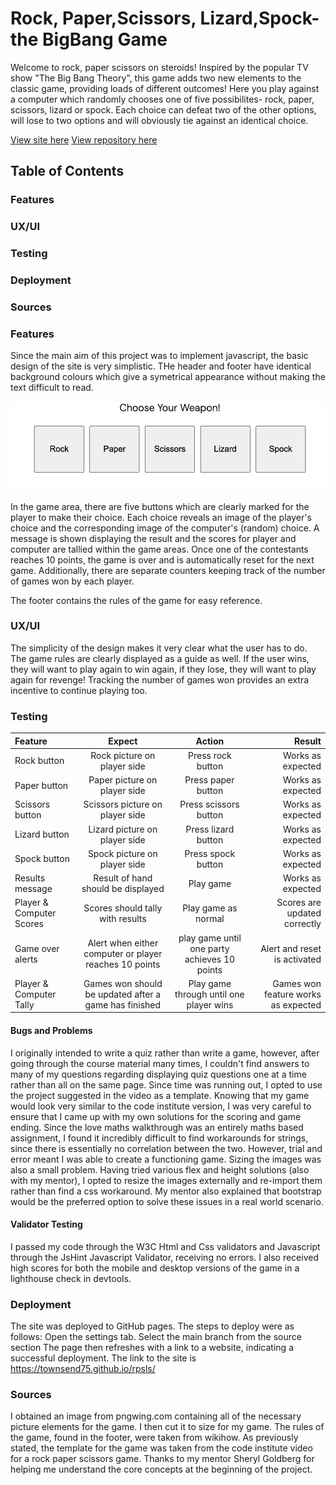  # Rock, Paper,Scissors, Lizard,Spock- the BigBang Game

 Welcome to rock, paper scissors on steroids! Inspired by the popular TV show "The Big Bang Theory", this game adds two new elements to the classic game, providing loads of different outcomes! Here you play against a computer which randomly chooses one of five possibilites- rock, paper, scissors, lizard or spock. Each choice can defeat two of the other options, will lose to two options and will obviously tie against an identical choice. 

 [View site here](https://townsend75.github.io/rpsls/) 
 [View repository here](https://github.com/townsend75/rpsls)


 ## Table of Contents

 ### Features
 ### UX/UI
 ### Testing
 ### Deployment
 ### Sources



 ### Features

 Since the main aim of this project was to implement javascript, the basic design of the site is very simplistic. THe header and footer have identical background colours which give a symetrical appearance without making the text difficult to read. 

 ![Screenshot of game buttons](assets/images/buttons%20screenshot.png)

 In the game area, there are five buttons which are clearly marked for the player to make their choice. Each choice reveals an image of the player's choice and the corresponding image of the computer's (random) choice. A message is shown displaying the result and the scores for player and computer are tallied within the game areas. Once one of the contestants reaches 10 points, the game is over and is automatically reset for the next game. Additionally, there are separate counters keeping track of the number of games won by each player. 

 The footer contains the rules of the game for easy reference. 

### UX/UI

The simplicity of the design makes it very clear what the user has to do. The game rules are clearly displayed as a guide as well. If the user wins, they will want to play again to win again, if they lose, they will want to play again for revenge! Tracking the number of games won provides an extra incentive to continue playing too. 


 ### Testing

 | Feature      | Expect    | Action       | Result  |
 | :---         |   :---:   |    :---:     |     --: |
 | Rock button  | Rock picture on player side |Press rock button | Works as expected |
 | Paper button  | Paper picture on player side |Press paper button | Works as expected |
 | Scissors button  | Scissors picture on player side |Press scissors button | Works as expected |
 | Lizard button  |  Lizard picture on player side |Press lizard button | Works as expected |
 | Spock button  |Spock picture on player side |Press spock button | Works as expected |
 | Results message | Result of hand should be displayed | Play game | Works as expected |
 Player & Computer Scores | Scores should tally with results | Play game as normal | Scores are updated correctly |
 |Game over alerts | Alert when either computer or player reaches 10 points | play game until one party achieves 10 points | Alert and reset is activated|
 |Player & Computer Tally | Games won should be updated after a game has finished | Play game through until one player wins | Games won feature works as expected |

#### Bugs and Problems

I originally intended to write a quiz rather than write a game, however, after going through the course material many times, I couldn't find answers to many of my questions regarding displaying quiz questions one at a time rather than all on the same page. Since time was running out, I opted to use the project suggested in the video as a template. Knowing that my game would look very similar to the code institute version, I was very careful to ensure that I came up with my own solutions for the scoring and game ending. Since the love maths walkthrough was an entirely maths based assignment, I found it incredibly difficult to find workarounds for strings, since there is essentially no correlation between the two. However, trial and error meant I was able to create a functioning game. 
Sizing the images was also a small problem. Having tried various flex and height solutions (also with my mentor), I opted to resize the images externally and re-import them rather than find a css workaround. My mentor also explained that bootstrap would be the preferred option to solve these issues in a real world scenario. 

#### Validator Testing
I passed my code through the W3C Html and Css validators and Javascript through the JsHint Javascript Validator, receiving no errors. 
I also received high scores for both the mobile and desktop versions of the game in a lighthouse check in devtools. 


### Deployment
The site was deployed to GitHub pages. The steps to deploy were as follows: Open the settings tab. Select the main branch from the source section The page then refreshes with a link to a website, indicating a successful deployment. The link to the site is https://townsend75.github.io/rpsls/

### Sources

I obtained an image from pngwing.com containing all of the necessary picture elements for the game. I then cut it to size for my game. 
The rules of the game, found in the footer, were taken from wikihow. 
As previously stated, the template for the game was taken from the code institute video for a rock paper scissors game. 
Thanks to my mentor Sheryl Goldberg for helping me understand the core concepts at the beginning of the project. 





